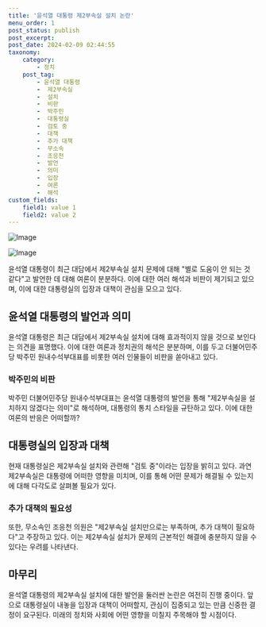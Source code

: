 ```yaml
---
title: '윤석열 대통령 제2부속실 설치 논란'
menu_order: 1
post_status: publish
post_excerpt: 
post_date: 2024-02-09 02:44:55
taxonomy:
    category:
        - 정치
    post_tag:
        - 윤석열 대통령
        -  제2부속실
        -  설치
        -  비판
        -  박주민
        -  대통령실
        -  검토 중
        -  대책
        -  추가 대책
        -  무소속
        -  조응천
        -  발언
        -  의미
        -  입장
        -  여론
        -  해석
custom_fields:
    field1: value 1
    field2: value 2
---
```


![Image](https://imgnews.pstatic.net/image/028/2024/02/08/0002676405_001_20240208225110125.jpg?type=w647)

![Image](https://imgnews.pstatic.net/image/028/2024/02/08/0002676405_002_20240208225110148.jpg?type=w647)

윤석열 대통령이 최근 대담에서 제2부속실 설치 문제에 대해 "별로 도움이 안 되는 것 같다"고 발언한 데 대해 여론이 분분하다. 이에 대한 여러 해석과 비판이 제기되고 있으며, 이에 대한 대통령실의 입장과 대책이 관심을 모으고 있다.
## 윤석열 대통령의 발언과 의미
윤석열 대통령은 최근 대담에서 제2부속실 설치에 대해 효과적이지 않을 것으로 보인다는 의견을 표명했다. 이에 대한 여론과 정치권의 해석은 분분하며, 이를 두고 더불어민주당 박주민 원내수석부대표를 비롯한 여러 인물들이 비판을 쏟아내고 있다.
### 박주민의 비판
박주민 더불어민주당 원내수석부대표는 윤석열 대통령의 발언을 통해 "제2부속실을 설치하지 않겠다는 의미"로 해석하며, 대통령의 통치 스타일을 규탄하고 있다. 이에 대한 여론의 반응은 어떠할까?
## 대통령실의 입장과 대책
현재 대통령실은 제2부속실 설치와 관련해 "검토 중"이라는 입장을 밝히고 있다. 과연 제2부속실은 대통령에 어떠한 영향을 미치며, 이를 통해 어떤 문제가 해결될 수 있는지에 대해 다각도로 살펴볼 필요가 있다.
### 추가 대책의 필요성
또한, 무소속인 조응천 의원은 "제2부속실 설치만으로는 부족하며, 추가 대책이 필요하다"고 주장하고 있다. 이는 제2부속실 설치가 문제의 근본적인 해결에 충분하지 않을 수 있다는 우려를 나타낸다.
## 마무리
윤석열 대통령의 제2부속실 설치에 대한 발언을 둘러싼 논란은 여전히 진행 중이다. 앞으로 대통령실이 내놓을 입장과 대책이 어떠할지, 관심이 집중되고 있는 만큼 신중한 결정이 요구된다. 미래의 정치와 사회에 어떤 영향을 미칠지 주목해야 할 시점이다.
